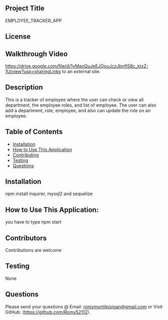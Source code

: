 
  ## Project Title 
  EMPLOYEE_TRACKER_APP
  ## License

  ## Walkthrough Video
  https://drive.google.com/file/d/1vMaoQuJeEJOouJczJbnflS8c_ktxZ-1U/view?usp=sharingLinks to an external site.
   
  ## Description
  This is a tracker of employee where the user can check or view all department, the employee roles, and list of employee. The user can also add a department, role, employee, and also can update the role on an employee.
  ## Table of Contents
  * [Installation](#installation)
  * [How to Use This Application](#usage)
  * [Contributing](#contributors)
  * [Testing](#testing)
  * [Questions](#questions)
  ## Installation
  npm install inquirer, mysql2 and sequelize
  ## How to Use This Application:
  you have to type npm start
  ## Contributors
  Contributions are welcome
  ## Testing
  None
  ## Questions
  Please send your questions @ Email: romymortilpisigan@gmail.com or 
  Visit GitHub: (https://github.com/Romy52112).